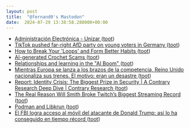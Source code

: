 ```yaml
---
layout: post
title:  "@fernand0's Mastodon"
date:  2024-07-29 13:38:58.280000+00:00
---
```

*  [Administración Electrónica - Unizar ](https://sede.unizar.es/?app=tou) ([toot](https://mastodon.social/@fernand0/112870053528905662))
*  [TikTok pushed far-right AfD party on young voters in Germany ](https://arstechnica.com/tech-policy/2024/07/tiktok-pushed-far-right-afd-party-on-young-voters-in-germany) ([toot](https://mastodon.social/@fernand0/112869708308771836))
*  [How to Break Your 'Loops' and Form Better Habits ](https://lifehacker.com/health/change-bad-habit) ([toot](https://mastodon.social/@fernand0/112869463254875491))
*  [AI-generated Crochet Scams  ](https://blog.mahabali.me/pedagogy/ai-generated-crochet-scams/) ([toot](https://mastodon.social/@fernand0/112869365252375829))
*  [Relationships and learning in the "AI Boom" ](https://nafez.substack.com/p/relationships-and-learning-in-th) ([toot](https://mastodon.social/@fernand0/112869025656262559))
*  [Mientras Europa se lanza a los brazos de la competencia, Reino Unido nacionaliza sus trenes. El motivo: eran un desastre ](https://www.xataka.com/movilidad/europa-se-lanza-a-brazos-competencia-reino-unido-nacionaliza-sus-trenes-motivo-eran-desastr) ([toot](https://mastodon.social/@fernand0/112868869347390484))
*  [Report: Identity Crisis: The Biggest Prize in Security \| A Contrary Research Deep Dive \| Contrary Research ](https://research.contrary.com/deep-dive/identity-crisi) ([toot](https://mastodon.social/@fernand0/112868576318983947))
*  [The Real Reason Will Smith Broke Twitch’s Biggest Streaming Record ](https://www.wired.com/story/will-smith-twitch-streaming-record) ([toot](https://mastodon.social/@fernand0/112867797366878173))
*  [Podman and Libkrun ](https://blog.podman.io/2024/07/podman-and-libkrun) ([toot](https://mastodon.social/@fernand0/112867190801252945))
*  [El FBI logra acceso al móvil del atacante de Donald Trump: así lo ha conseguido en tiempo récord ](https://blog.elhacker.net/2024/07/el-fbi-logra-acceso-al-movil-del-atacante-donald-trump.htm) ([toot](https://mastodon.social/@fernand0/112866283577125447))
